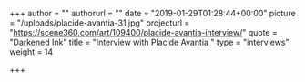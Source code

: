 +++
author = ""
authorurl = ""
date = "2019-01-29T01:28:44+00:00"
picture = "/uploads/placide-avantia-31.jpg"
projecturl = "https://scene360.com/art/109400/placide-avantia-interview/"
quote = "Darkened Ink"
title = "Interview with Placide Avantia "
type = "interviews"
weight = 14

+++
